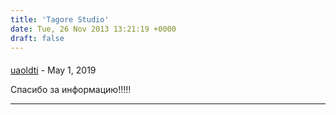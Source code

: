 ```yaml
---
title: 'Tagore Studio'
date: Tue, 26 Nov 2013 13:21:19 +0000
draft: false
---
```



#### 
[uaoldti]( "wfondrberdjaev@yandex.com") - <time datetime="2019-05-20 08:55:10">May 1, 2019</time>

Спасибо за информацию!!!!!
<hr />
